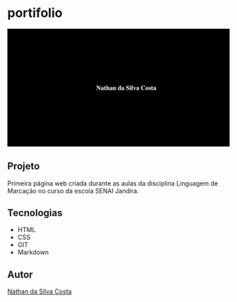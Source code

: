 # portifolio

![](<./preview.png>)

## Projeto

Primeira página web criada durante as aulas da disciplina Linguagem de Marcação no curso da escola SENAI Jandira.

## Tecnologias
* HTML
* CSS
* GIT
* Markdown

## Autor
[Nathan da Silva Costa](https://www.linkedin.com/in/nathandasilvacosta/)